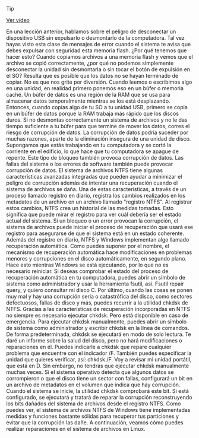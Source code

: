 > [!TIP]  
> [Ver video](https://youtu.be/hJ_q47jM2N4)

En una lección anterior, hablamos sobre el peligro
de desconectar un dispositivo USB sin expulsarlo o desmontarlo
de la computadora. Tal vez hayas visto
esta clase de mensajes de error cuando el sistema te avisa
que debes expulsar con seguridad esta memoria flash. ¿Por qué tenemos que hacer esto? Cuando copiamos archivos a una memoria flash
y vemos que el archivo se copió correctamente, ¿por qué no podemos simplemente desconectar
la unidad sin desmontarla o sin tocar el botón de expulsión en el SO? Resulta que es posible que los datos
no se hayan terminado de copiar. No es que nos grite por diversión. Cuando leemos o escribimos algo en una unidad,
en realidad primero ponemos eso en un búfer o memoria caché. Un búfer de datos es una región de la RAM
que se usa para almacenar datos temporalmente mientras se los está desplazando. Entonces, cuando copias algo de tu SO
a tu unidad USB, primero se copia en un búfer de datos
porque la RAM trabaja más rápido que los discos duros. Si no desmontas correctamente un sistema de archivos
y no le das tiempo suficiente a tu búfer para que termine de mover los datos,
corres el riesgo de corrupción de datos. La corrupción de datos
podría suceder por muchas razones, aparte de la eliminación insegura de una unidad de disco. Supongamos que estás trabajando en tu computadora
y se cortó la corriente en el edificio, lo que hace que tu computadora
se apague de repente. Este tipo de bloqueo
también provoca corrupción de datos. Las fallas del sistema o los errores de software
también puede provocar corrupción de datos. El sistema de archivos NTFS
tiene algunas características avanzadas integradas que pueden ayudar a minimizar
el peligro de corrupción además de intentar una recuperación
cuando el sistema de archivos se daña. Una de estas características,
a través de un proceso llamado registro en diario, registra los cambios realizados en los metadatos de un archivo
en un archivo llamado "registro NTFS". Al registrar estos cambios,
NTFS crea un historial de las medidas tomadas. Esto significa que puede mirar el registro
para ver cuál debería ser el estado actual del sistema. Si un bloqueo o un error provocan la corrupción,
el sistema de archivos puede iniciar el proceso de recuperación que usará ese registro
para asegurarse de que el sistema está en un estado coherente. Además del registro en diario, NTFS y Windows implementan algo
llamado recuperación automática. Como puedes suponer por el nombre,
el mecanismo de recuperación automática hace modificaciones en problemas menores y corrupciones
en el disco automáticamente, en segundo plano. Hace esto mientras Windows se está ejecutando,
por lo que no es necesario reiniciar. Si deseas comprobar el estado del proceso
de recuperación automática en tu computadora, puedes abrir un símbolo de sistema como administrador
y usar la herramienta fsutil, así. Fsutil repair query,
y quiero consultar mi disco C. Por último, cuando las cosas se ponen muy mal y hay una corrupción seria o catastrófica del disco,
como sectores defectuosos, fallas de disco y más,
puedes recurrir a la utilidad chkdsk de NTFS. Gracias a las características de recuperación
incorporadas en NTFS no siempre es necesario ejecutar chkdsk. Pero está disponible en caso de emergencia. Para ejecutar chkdsk manualmente,
puedes abrir un símbolo de sistema como administrador y escribir chkdsk en la línea de comandos. De forma predeterminada,
chkdsk se ejecutará en modo de solo lectura. Te daré un informe
sobre la salud del disco, pero no hará modificaciones
o reparaciones en él. Puedes indicarle a chkdsk que repare
cualquier problema que encuentre con el indicador /F. También puedes especificar
la unidad que quieres verificar, así: chkdsk /F. Voy a revisar mi unidad portátil,
que está en D. Sin embargo, no tendrás que ejecutar chkdsk
manualmente muchas veces. Si el sistema operativo detecta
que algunos datos se corrompieron o que el disco tiene un sector con fallas, configurará un bit en un archivo de metadatos en el volumen
que indica que hay corrupción. Cuando el sistema se inicie,
la utilidad chkdsk comprobará este bit. Si está configurado, se ejecutará
y tratará de reparar la corrupción reconstruyendo los bits dañados del sistema de archivos
desde el registro NTFS. Como puedes ver, el sistema de archivos NTFS de Windows
tiene implementadas medidas y funciones bastante sólidas para recuperar tus particiones
y evitar que la corrupción las dañe. A continuación, veamos cómo puedes realizar reparaciones
en el sistema de archivos en Linux.
